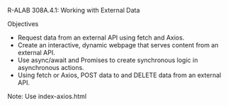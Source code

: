R-ALAB 308A.4.1: Working with External Data

Objectives

- Request data from an external API using fetch and Axios.
- Create an interactive, dynamic webpage that serves content from an external API.
- Use async/await and Promises to create synchronous logic in asynchronous actions.
- Using fetch or Axios, POST data to and DELETE data from an external API.

Note: Use index-axios.html